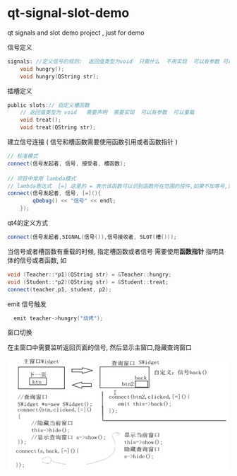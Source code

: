 # qt-signal-slot-demo
qt signals and slot demo project  ,  just for demo



信号定义

~~~h
signals: //定义信号的规则:  返回值类型为void  只需什么  不用实现  可以有参数 可以重载
    void hungry();
    void hungry(QString str);
~~~



插槽定义

~~~.h
public slots:// 自定义槽函数
    // 返回值类型为 void   需要声明  需要实现  可以有参数  可以重载
    void treat();
    void treat(QString str);
~~~



建立信号连接 ( 信号和槽函数需要使用函数引用或者函数指针 )

~~~cpp
// 标准模式
connect(信号发起者, 信号, 接受者, 槽函数);

// 项目中常用 lambda模式
// lambda表达式  [=] 这里的 = 表示该函数可以识别函数所在范围的控件,如果不加等号,则lambda表达式内部不能访问外部的对象.
connect(信号发起者, 信号, [=](){
        qDebug() << "信号" << endl;
    });

~~~



qt4的定义方式

~~~cpp
connect(信号发起者,SIGNAL(信号()),信号接收者, SLOT(槽()));
~~~



当信号或者槽函数有重载的时候, 指定槽函数或者信号 需要使用**函数指针** 指明具体的信号或者函数, 如

~~~cpp
void (Teacher::*p1)(QString str) = &Teacher::hungry;
void (Student::*p2)(QString str) = &Student::treat;
connect(teacher,p1, student, p2);

~~~



emit 信号触发

~~~cpp
  emit teacher->hungry("烧烤");
~~~





窗口切换

在主窗口中需要监听返回页面的信号, 然后显示主窗口,隐藏查询窗口

![window-toggle](./docs/window-toggle.png)



